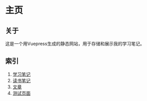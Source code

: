 # 主页

## 关于

这是一个用Vuepress生成的静态网站，用于存储和展示我的学习笔记。

## 索引

1. [学习笔记](./notes/)
2. [读书笔记](./readings)
3. [文章](./articles)
4. [测试页面](./tests)

